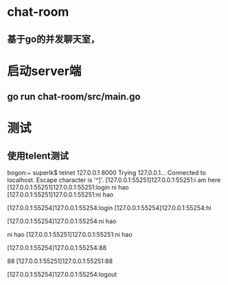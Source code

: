 # chat-room
## 基于go的并发聊天室，

# 启动server端
## go run chat-room/src/main.go

# 测试
## 使用telent测试

bogon:~ superlk$ telnet 127.0.0.1 8000
Trying 127.0.0.1...
Connected to localhost.
Escape character is '^]'.
[127.0.0.1:55251]127.0.0.1:55251:i am here
[127.0.0.1:55251]127.0.0.1:55251:login
ni hao
[127.0.0.1:55251]127.0.0.1:55251:ni hao

[127.0.0.1:55254]127.0.0.1:55254:login
[127.0.0.1:55254]127.0.0.1:55254:hi

[127.0.0.1:55254]127.0.0.1:55254:ni hao

ni hao
[127.0.0.1:55251]127.0.0.1:55251:ni hao

[127.0.0.1:55254]127.0.0.1:55254:88

88
[127.0.0.1:55251]127.0.0.1:55251:88

[127.0.0.1:55254]127.0.0.1:55254:logout




